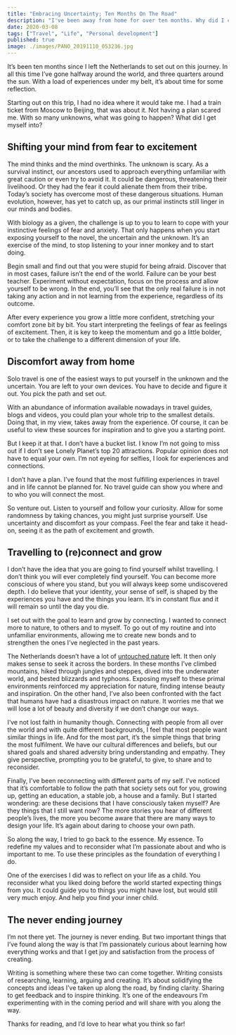 ```yaml
---
title: "Embracing Uncertainty; Ten Months On The Road"
description: "I've been away from home for over ten months. Why did I chose this path of uncertainty? To disconnect from complacency and to reconnect with myself and the world."
date: 2020-03-08
tags: ["Travel", "Life", "Personal development"]
published: true
image: ./images/PANO_20191110_053236.jpg
---
```


It’s been ten months since I left the Netherlands to set out on this journey. In all this time I’ve gone halfway around the world, and three quarters around the sun. With a load of experiences under my belt, it’s about time for some reflection.

Starting out on this trip, I had no idea where it would take me. I had a train ticket from Moscow to Beijing, that was about it. Not having a plan scared me. With so many unknowns, what was going to happen? What did I get myself into?

## Shifting your mind from fear to excitement

The mind thinks and the mind overthinks. The unknown is scary. As a survival instinct, our ancestors used to approach everything unfamiliar with great caution or even try to avoid it. It could be dangerous, threatening their livelihood. Or they had the fear it could alienate them from their tribe.
Today’s society has overcome most of these dangerous situations. Human evolution, however, has yet to catch up, as our primal instincts still linger in our minds and bodies.

With biology as a given, the challenge is up to you to learn to cope with your instinctive feelings of fear and anxiety. That only happens when you start exposing yourself to the novel, the uncertain and the unknown. It’s an exercise of the mind, to stop listening to your inner monkey and to start doing.

Begin small and find out that you were stupid for being afraid. Discover that in most cases, failure isn’t the end of the world. Failure can be your best teacher. Experiment without expectation, focus on the process and allow yourself to be wrong.
In the end, you’ll see that the only real failure is in not taking any action and in not learning from the experience, regardless of its outcome.

After every experience you grow a little more confident, stretching your comfort zone bit by bit. You start interpreting the feelings of fear as feelings of excitement. Then, it is key to keep the momentum and go a little bolder, or to take the challenge to a different dimension of your life.

## Discomfort away from home

Solo travel is one of the easiest ways to put yourself in the unknown and the uncertain. You are left to your own devices. You have to decide and figure it out. You pick the path and set out.

With an abundance of information available nowadays in travel guides, blogs and videos, you could plan your whole trip to the smallest details. Doing that, in my view, takes away from the experience. Of course, it can be useful to view these sources for inspiration and to give you a starting point.

But I keep it at that. I don’t have a bucket list. I know I’m not going to miss out if I don’t see Lonely Planet’s top 20 attractions. Popular opinion does not have to equal your own. I’m not eyeing for selfies, I look for experiences and connections.

I don’t have a plan. I’ve found that the most fulfilling experiences in travel and in life cannot be planned for. No travel guide can show you where and to who you will connect the most.

So venture out. Listen to yourself and follow your curiosity. Allow for some randomness by taking chances, you might just surprise yourself. Use uncertainty and discomfort as your compass. Feel the fear and take it head-on, seeing it as the path of excitement and growth.

## Travelling to (re)connect and grow

I don’t have the idea that you are going to find yourself whilst travelling. I don’t think you will ever completely find yourself. You can become more conscious of where you stand, but you will always keep some undiscovered depth.
I do believe that your identity, your sense of self, is shaped by the experiences you have and the things you learn. It’s in constant flux and it will remain so until the day you die.

I set out with the goal to learn and grow by connecting. I wanted to connect more to nature, to others and to myself. To go out of my routine and into unfamiliar environments, allowing me to create new bonds and to strengthen the ones I’ve neglected in the past years.

The Netherlands doesn’t have a lot of [untouched nature](https://soundcloud.com/de-correspondent/jan-van-poppel-met-dit-beleid-houden-we-geen-natuur-meer-over) left. It then only makes sense to seek it across the borders. In these months I’ve climbed mountains, hiked through jungles and steppes, dived into the underwater world, and bested blizzards and typhoons.
Exposing myself to these primal environments reinforced my appreciation for nature, finding intense beauty and inspiration. On the other hand, I’ve also been confronted with the fact that humans have had a disastrous impact on nature. It worries me that we will lose a lot of beauty and diversity if we don’t change our ways.

I‘ve not lost faith in humanity though. Connecting with people from all over the world and with quite different backgrounds, I feel that most people want similar things in life. And for the most part, it’s the simple things that bring the most fulfilment. We have our cultural differences and beliefs, but our shared goals and shared adversity bring understanding and empathy. They give perspective, prompting you to be grateful, to give, to share and to reconsider.

Finally, I’ve been reconnecting with different parts of my self. I’ve noticed that it’s comfortable to follow the path that society sets out for you, growing up, getting an education, a stable job, a house and a family. But I started wondering: are these decisions that I have consciously taken myself? Are they things that I still want now?
The more stories you hear of different people’s lives, the more you become aware that there are many ways to design your life. It’s again about daring to choose your own path.

So along the way, I tried to go back to the essence. My essence. To redefine my values and to reconsider what I’m passionate about and who is important to me. To use these principles as the foundation of everything I do.

One of the exercises I did was to reflect on your life as a child. You reconsider what you liked doing before the world started expecting things from you. It could guide you to things you might have lost, but would still very much enjoy. And help you find your inner child.

## The never ending journey

I’m not there yet. The journey is never ending. But two important things that I’ve found along the way is that I’m passionately curious about learning how everything works and that I get joy and satisfaction from the process of creating.

Writing is something where these two can come together. Writing consists of researching, learning, arguing and creating. It’s about solidifying the concepts and ideas I’ve taken up along the road, by finding clarity. Sharing to get feedback and to inspire thinking.
It’s one of the endeavours I’m experimenting with in the coming period and will share with you along the way.

Thanks for reading, and I’d love to hear what you think so far!
